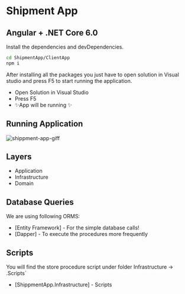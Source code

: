 # Shipment App
## Angular  + .NET Core 6.0

Install the dependencies and devDependencies.

```sh
cd ShipmentApp/ClientApp
npm i
```
After installing all the packages you just have to open solution in Visual studio and press F5 to start running the application.

- Open Solution in Visual Studio
- Press F5
- ✨App will be running ✨

## Running Application
![shippment-app-giff](https://user-images.githubusercontent.com/28699342/224549661-26e338a5-c1b4-48ef-bd45-39116e889c9a.gif)


## Layers

- Application
- Infrastructure
- Domain

## Database Queries

We are using following ORMS:

- [Entity Framework] - For the simple database calls!
- [Dapper] - To execute the procedures more frequently

## Scripts

You will find the store procedure script under folder Infrastructure -> .Scripts`
- [ShippmentApp.Infrastructure] - Scripts

